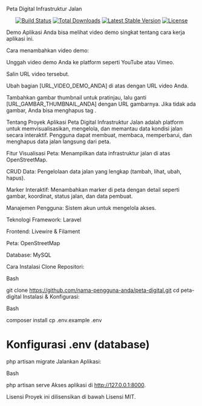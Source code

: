 Peta Digital Infrastruktur Jalan
<p align="center">
<a href="https://github.com/laravel/framework/actions"><img src="https://github.com/laravel/framework/workflows/tests/badge.svg" alt="Build Status"></a>
<a href="https://packagist.org/packages/laravel/framework"><img src="https://img.shields.io/packagist/dt/laravel/framework" alt="Total Downloads"></a>
<a href="https://packagist.org/packages/laravel/framework"><img src="https://img.shields.io/packagist/v/laravel/framework" alt="Latest Stable Version"></a>
<a href="https://packagist.org/packages/laravel/framework"><img src="https://img.shields.io/packagist/l/laravel/framework" alt="License"></a>
</p>

Demo Aplikasi
Anda bisa melihat video demo singkat tentang cara kerja aplikasi ini.

<div align="center">
<a href="https://drive.google.com/file/d/1rfj8Axyh2T1JzivYqtt947nc8GhbTdnJ/view?usp=sharing">
</a>
</div>

Cara menambahkan video demo:

Unggah video demo Anda ke platform seperti YouTube atau Vimeo.

Salin URL video tersebut.

Ubah bagian [URL_VIDEO_DEMO_ANDA] di atas dengan URL video Anda.

Tambahkan gambar thumbnail untuk pratinjau, lalu ganti [URL_GAMBAR_THUMBNAIL_ANDA] dengan URL gambarnya. Jika tidak ada gambar, Anda bisa menghapus tag <img>.

Tentang Proyek
Aplikasi Peta Digital Infrastruktur Jalan adalah platform untuk memvisualisasikan, mengelola, dan memantau data kondisi jalan secara interaktif. Pengguna dapat membuat, membaca, memperbarui, dan menghapus data jalan langsung dari peta.

Fitur
Visualisasi Peta: Menampilkan data infrastruktur jalan di atas OpenStreetMap.

CRUD Data: Pengelolaan data jalan yang lengkap (tambah, lihat, ubah, hapus).

Marker Interaktif: Menambahkan marker di peta dengan detail seperti gambar, koordinat, status jalan, dan data pembuat.

Manajemen Pengguna: Sistem akun untuk mengelola akses.

Teknologi
Framework: Laravel

Frontend: Livewire & Filament

Peta: OpenStreetMap

Database: MySQL

Cara Instalasi
Clone Repositori:

Bash

git clone https://github.com/nama-pengguna-anda/peta-digital.git
cd peta-digital
Instalasi & Konfigurasi:

Bash

composer install
cp .env.example .env
# Konfigurasi .env (database)
php artisan migrate
Jalankan Aplikasi:

Bash

php artisan serve
Akses aplikasi di http://127.0.0.1:8000.

Lisensi
Proyek ini dilisensikan di bawah Lisensi MIT.
